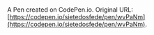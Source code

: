 # 

A Pen created on CodePen.io. Original URL: [https://codepen.io/sietedosfede/pen/wvPaNm](https://codepen.io/sietedosfede/pen/wvPaNm).

